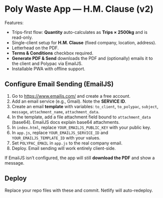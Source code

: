 # Poly Waste App — H.M. Clause (v2)
Features:
- Trips-first flow: **Quantity** auto-calculates as **Trips × 2500kg** and is read-only.
- Single-client setup for **H.M. Clause** (fixed company, location, address).
- Letterhead on the PDF.
- **Terms & Conditions** checkbox required.
- **Generate PDF & Send** downloads the PDF and (optionally) emails it to the client and Polypac via EmailJS.
- Installable PWA with offline support.

## Configure Email Sending (EmailJS)
1. Go to https://www.emailjs.com/ and create a free account.
2. Add an email service (e.g., Gmail). Note the **SERVICE ID**.
3. Create an email **template** with variables: `to_client`, `to_polypac`, `subject`, `message`, `attachment_name`, `attachment_data`.
4. In the template, add a file attachment field bound to `attachment_data` (base64). EmailJS docs explain base64 attachments.
5. In `index.html`, replace `YOUR_EMAILJS_PUBLIC_KEY` with your public key.
6. In `app.js`, replace `YOUR_EMAILJS_SERVICE_ID` and `YOUR_EMAILJS_TEMPLATE_ID` with your values.
7. Set `POLYPAC_EMAIL` in `app.js` to the real company email.
8. Deploy. Email sending will work entirely client-side.

If EmailJS isn’t configured, the app will still **download the PDF** and show a message.

## Deploy
Replace your repo files with these and commit. Netlify will auto-redeploy.
